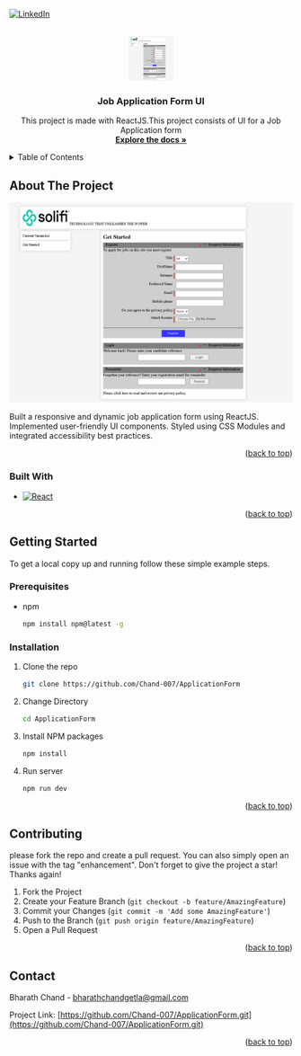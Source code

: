 <a id="readme-top"></a>

[![LinkedIn][linkedin-shield]][linkedin-url]



<!-- PROJECT LOGO -->
<br />
<div align="center">
  <a href="https://github.com/Chand-007/ApplicationForm">
    <img src="solifi-1-pic.PNG" alt="Logo" width="80" height="80">
  </a>

<h3 align="center">Job Application Form UI</h3>

  <p align="center">
    This project is made with ReactJS.This project consists of UI for a Job Application form
    <br />
    <a href="https://github.com/Chand-007/ApplicationForm"><strong>Explore the docs »</strong></a>
    <br />
  </p>
</div>



<!-- TABLE OF CONTENTS -->
<details>
  <summary>Table of Contents</summary>
  <ol>
    <li>
      <a href="#about-the-project">About The Project</a>
      <ul>
        <li><a href="#built-with">Built With</a></li>
      </ul>
    </li>
    <li>
      <a href="#getting-started">Getting Started</a>
      <ul>
        <li><a href="#prerequisites">Prerequisites</a></li>
        <li><a href="#installation">Installation</a></li>
      </ul>
    </li>
    <li> Contribution and contact
    <li><a href="#contributing">Contributing</a></li>
    <li><a href="#contact">Contact</a></li>
    </li>
  </ol>
</details>



<!-- ABOUT THE PROJECT -->
## About The Project

![Product Name Screen Shot][product-screenshot]

Built a responsive and dynamic job application form using ReactJS. Implemented user-friendly UI components. Styled using CSS Modules and integrated accessibility best practices.

<p align="right">(<a href="#readme-top">back to top</a>)</p>


### Built With

* [![React][React.js]][React-url]

<p align="right">(<a href="#readme-top">back to top</a>)</p>



<!-- GETTING STARTED -->
## Getting Started

To get a local copy up and running follow these simple example steps.

### Prerequisites


* npm
  ```sh
  npm install npm@latest -g
  ```

### Installation

1. Clone the repo
   ```sh
   git clone https://github.com/Chand-007/ApplicationForm
   ```
2. Change Directory
   ```sh
   cd ApplicationForm
   ```
3. Install NPM packages
   ```sh
   npm install
   ```
  4. Run server
     ```sh
     npm run dev
     ``` 

<p align="right">(<a href="#readme-top">back to top</a>)</p>



<!-- CONTRIBUTING -->
## Contributing

please fork the repo and create a pull request. You can also simply open an issue with the tag "enhancement".
Don't forget to give the project a star! Thanks again!

1. Fork the Project
2. Create your Feature Branch (`git checkout -b feature/AmazingFeature`)
3. Commit your Changes (`git commit -m 'Add some AmazingFeature'`)
4. Push to the Branch (`git push origin feature/AmazingFeature`)
5. Open a Pull Request

<p align="right">(<a href="#readme-top">back to top</a>)</p>

<!-- CONTACT -->
## Contact

Bharath Chand - bharathchandgetla@gmail.com

Project Link: [https://github.com/Chand-007/ApplicationForm.git](https://github.com/Chand-007/ApplicationForm.git)

<p align="right">(<a href="#readme-top">back to top</a>)</p>


[linkedin-shield]: https://img.shields.io/badge/-LinkedIn-black.svg?style=for-the-badge&logo=linkedin&colorB=555
[linkedin-url]: https://www.linkedin.com/in/getlabc
[product-screenshot]: solifi-1-pic.PNG
[React.js]: https://img.shields.io/badge/React-20232A?style=for-the-badge&logo=react&logoColor=61DAFB
[React-url]: https://reactjs.org/
